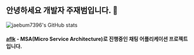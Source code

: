## 안녕하세요 개발자 주재범입니다. 👋

![jaebum7396's GitHub stats](https://github-readme-stats.vercel.app/api?username=jaebeom&show_icons=true&theme=radical)

#### [aflk](https://github.com/jaebum7396/aflk) - MSA(Micro Service Architecture)로 진행중인 채팅 어플리케이션 프로젝트 입니다.
